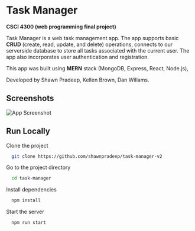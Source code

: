 # Task Manager

**CSCI 4300 (web programming final project)**

Task Manager is a web task management app. The app supports basic **CRUD** (create, read, update, and delete) operations, connects to our serverside database to store all tasks associated with the current user. The app also incorporates user authentication and registration.

This app was built using **MERN** stack (MongoDB, Express, React, Node.js),

Developed by Shawn Pradeep, Kellen Brown, Dan Willams.

## Screenshots

![App Screenshot](https://github.com/shawnpradeep/task-manager-v2/src/images/screenshot.png?raw=true)

## Run Locally

Clone the project

```bash
  git clone https://github.com/shawnpradeep/task-manager-v2
```

Go to the project directory

```bash
  cd task-manager
```

Install dependencies

```bash
  npm install
```

Start the server

```bash
  npm run start
```
